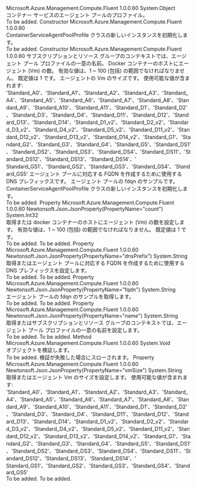 <Type Name="ContainerServiceAgentPoolProfile" FullName="Microsoft.Azure.Management.Compute.Fluent.Models.ContainerServiceAgentPoolProfile">
  <TypeSignature Language="C#" Value="public class ContainerServiceAgentPoolProfile" />
  <TypeSignature Language="ILAsm" Value=".class public auto ansi beforefieldinit ContainerServiceAgentPoolProfile extends System.Object" />
  <TypeSignature Language="DocId" Value="T:Microsoft.Azure.Management.Compute.Fluent.Models.ContainerServiceAgentPoolProfile" />
  <TypeSignature Language="VB.NET" Value="Public Class ContainerServiceAgentPoolProfile" />
  <TypeSignature Language="F#" Value="type ContainerServiceAgentPoolProfile = class" />
  <AssemblyInfo>
    <AssemblyName>Microsoft.Azure.Management.Compute.Fluent</AssemblyName>
    <AssemblyVersion>1.0.0.60</AssemblyVersion>
  </AssemblyInfo>
  <Base>
    <BaseTypeName>System.Object</BaseTypeName>
  </Base>
  <Interfaces />
  <Docs>
    <summary>
            コンテナー サービスのエージェント プールのプロファイル。
            </summary>
    <remarks>To be added.</remarks>
  </Docs>
  <Members>
    <Member MemberName=".ctor">
      <MemberSignature Language="C#" Value="public ContainerServiceAgentPoolProfile ();" />
      <MemberSignature Language="ILAsm" Value=".method public hidebysig specialname rtspecialname instance void .ctor() cil managed" />
      <MemberSignature Language="DocId" Value="M:Microsoft.Azure.Management.Compute.Fluent.Models.ContainerServiceAgentPoolProfile.#ctor" />
      <MemberSignature Language="VB.NET" Value="Public Sub New ()" />
      <MemberType>Constructor</MemberType>
      <AssemblyInfo>
        <AssemblyName>Microsoft.Azure.Management.Compute.Fluent</AssemblyName>
        <AssemblyVersion>1.0.0.60</AssemblyVersion>
      </AssemblyInfo>
      <Parameters />
      <Docs>
        <summary>
            ContainerServiceAgentPoolProfile クラスの新しいインスタンスを初期化します。
            </summary>
        <remarks>To be added.</remarks>
      </Docs>
    </Member>
    <Member MemberName=".ctor">
      <MemberSignature Language="C#" Value="public ContainerServiceAgentPoolProfile (string name, int count, string vmSize, string dnsPrefix, string fqdn = null);" />
      <MemberSignature Language="ILAsm" Value=".method public hidebysig specialname rtspecialname instance void .ctor(string name, int32 count, string vmSize, string dnsPrefix, string fqdn) cil managed" />
      <MemberSignature Language="DocId" Value="M:Microsoft.Azure.Management.Compute.Fluent.Models.ContainerServiceAgentPoolProfile.#ctor(System.String,System.Int32,System.String,System.String,System.String)" />
      <MemberSignature Language="VB.NET" Value="Public Sub New (name As String, count As Integer, vmSize As String, dnsPrefix As String, Optional fqdn As String = null)" />
      <MemberSignature Language="F#" Value="new Microsoft.Azure.Management.Compute.Fluent.Models.ContainerServiceAgentPoolProfile : string * int * string * string * string -&gt; Microsoft.Azure.Management.Compute.Fluent.Models.ContainerServiceAgentPoolProfile" Usage="new Microsoft.Azure.Management.Compute.Fluent.Models.ContainerServiceAgentPoolProfile (name, count, vmSize, dnsPrefix, fqdn)" />
      <MemberType>Constructor</MemberType>
      <AssemblyInfo>
        <AssemblyName>Microsoft.Azure.Management.Compute.Fluent</AssemblyName>
        <AssemblyVersion>1.0.0.60</AssemblyVersion>
      </AssemblyInfo>
      <Parameters>
        <Parameter Name="name" Type="System.String" />
        <Parameter Name="count" Type="System.Int32" />
        <Parameter Name="vmSize" Type="System.String" />
        <Parameter Name="dnsPrefix" Type="System.String" />
        <Parameter Name="fqdn" Type="System.String" />
      </Parameters>
      <Docs>
        <param name="name">サブスクリプションとリソース グループのコンテキストでは、エージェント プール プロファイルの一意の名前。</param>
        <param name="count">Docker コンテナーのホストにエージェント (Vm) の数。 有効な値は、1 ~ 100 (包括) の範囲でなければなりません。 既定値は 1 です。 </param>
        <param name="vmSize">エージェントの Vm のサイズです。 使用可能な値が含まれます: 'Standard_A0'、'Standard_A1'、'Standard_A2'、'Standard_A3'、'Standard_A4'、'Standard_A5'、'Standard_A6'、'Standard_A7'、'Standard_A8'、'Standard_A9'、'Standard_A10'、'Standard_A11'、'Standard_D1'、'Standard_D2'、'Standard_D3'、'Standard_D4'、'Standard_D11'、'Standard_D12'、'Standard_D13'、'Standard_D14'、'Standard_D1_v2'、'Standard_D2_v2'、'Standard_D3_v2'、'Standard_D4_v2'、'Standard_D5_v2'、'Standard_D11_v2'、'Standard_D12_v2'、'Standard_D13_v2'、'Standard_D14_v2'、'Standard_G1'、'Standard_G2'、'Standard_G3'、'Standard_G4'、'Standard_G5'、'Standard_DS1'、'Standard_DS2'、'Standard_DS3'、'Standard_DS4'、'Standard_DS11'、'Standard_DS12'、'Standard_DS13'、'Standard_DS14'、' Standard_GS1'、'Standard_GS2'、'Standard_GS3'、'Standard_GS4'、'Standard_GS5'</param>
        <param name="dnsPrefix">エージェント プールに対応する FQDN を作成するために使用する DNS プレフィックスです。</param>
        <param name="fqdn">エージェント プールの fdqn のサンプルです。</param>
        <summary>
            ContainerServiceAgentPoolProfile クラスの新しいインスタンスを初期化します。
            </summary>
        <remarks>To be added.</remarks>
      </Docs>
    </Member>
    <Member MemberName="Count">
      <MemberSignature Language="C#" Value="public int Count { get; set; }" />
      <MemberSignature Language="ILAsm" Value=".property instance int32 Count" />
      <MemberSignature Language="DocId" Value="P:Microsoft.Azure.Management.Compute.Fluent.Models.ContainerServiceAgentPoolProfile.Count" />
      <MemberSignature Language="VB.NET" Value="Public Property Count As Integer" />
      <MemberSignature Language="F#" Value="member this.Count : int with get, set" Usage="Microsoft.Azure.Management.Compute.Fluent.Models.ContainerServiceAgentPoolProfile.Count" />
      <MemberType>Property</MemberType>
      <AssemblyInfo>
        <AssemblyName>Microsoft.Azure.Management.Compute.Fluent</AssemblyName>
        <AssemblyVersion>1.0.0.60</AssemblyVersion>
      </AssemblyInfo>
      <Attributes>
        <Attribute>
          <AttributeName>Newtonsoft.Json.JsonProperty(PropertyName="count")</AttributeName>
        </Attribute>
      </Attributes>
      <ReturnValue>
        <ReturnType>System.Int32</ReturnType>
      </ReturnValue>
      <Docs>
        <summary>
            取得または docker コンテナーのホストにエージェント (Vm) の数を設定します。
            有効な値は、1 ~ 100 (包括) の範囲でなければなりません。 既定値は 1 です。
            </summary>
        <value>To be added.</value>
        <remarks>To be added.</remarks>
      </Docs>
    </Member>
    <Member MemberName="DnsPrefix">
      <MemberSignature Language="C#" Value="public string DnsPrefix { get; set; }" />
      <MemberSignature Language="ILAsm" Value=".property instance string DnsPrefix" />
      <MemberSignature Language="DocId" Value="P:Microsoft.Azure.Management.Compute.Fluent.Models.ContainerServiceAgentPoolProfile.DnsPrefix" />
      <MemberSignature Language="VB.NET" Value="Public Property DnsPrefix As String" />
      <MemberSignature Language="F#" Value="member this.DnsPrefix : string with get, set" Usage="Microsoft.Azure.Management.Compute.Fluent.Models.ContainerServiceAgentPoolProfile.DnsPrefix" />
      <MemberType>Property</MemberType>
      <AssemblyInfo>
        <AssemblyName>Microsoft.Azure.Management.Compute.Fluent</AssemblyName>
        <AssemblyVersion>1.0.0.60</AssemblyVersion>
      </AssemblyInfo>
      <Attributes>
        <Attribute>
          <AttributeName>Newtonsoft.Json.JsonProperty(PropertyName="dnsPrefix")</AttributeName>
        </Attribute>
      </Attributes>
      <ReturnValue>
        <ReturnType>System.String</ReturnType>
      </ReturnValue>
      <Docs>
        <summary>
            取得またはエージェント プールに対応する FQDN を作成するために使用する DNS プレフィックスを設定します。
            </summary>
        <value>To be added.</value>
        <remarks>To be added.</remarks>
      </Docs>
    </Member>
    <Member MemberName="Fqdn">
      <MemberSignature Language="C#" Value="public string Fqdn { get; }" />
      <MemberSignature Language="ILAsm" Value=".property instance string Fqdn" />
      <MemberSignature Language="DocId" Value="P:Microsoft.Azure.Management.Compute.Fluent.Models.ContainerServiceAgentPoolProfile.Fqdn" />
      <MemberSignature Language="VB.NET" Value="Public ReadOnly Property Fqdn As String" />
      <MemberSignature Language="F#" Value="member this.Fqdn : string" Usage="Microsoft.Azure.Management.Compute.Fluent.Models.ContainerServiceAgentPoolProfile.Fqdn" />
      <MemberType>Property</MemberType>
      <AssemblyInfo>
        <AssemblyName>Microsoft.Azure.Management.Compute.Fluent</AssemblyName>
        <AssemblyVersion>1.0.0.60</AssemblyVersion>
      </AssemblyInfo>
      <Attributes>
        <Attribute>
          <AttributeName>Newtonsoft.Json.JsonProperty(PropertyName="fqdn")</AttributeName>
        </Attribute>
      </Attributes>
      <ReturnValue>
        <ReturnType>System.String</ReturnType>
      </ReturnValue>
      <Docs>
        <summary>
            エージェント プールの fdqn のサンプルを取得します。
            </summary>
        <value>To be added.</value>
        <remarks>To be added.</remarks>
      </Docs>
    </Member>
    <Member MemberName="Name">
      <MemberSignature Language="C#" Value="public string Name { get; set; }" />
      <MemberSignature Language="ILAsm" Value=".property instance string Name" />
      <MemberSignature Language="DocId" Value="P:Microsoft.Azure.Management.Compute.Fluent.Models.ContainerServiceAgentPoolProfile.Name" />
      <MemberSignature Language="VB.NET" Value="Public Property Name As String" />
      <MemberSignature Language="F#" Value="member this.Name : string with get, set" Usage="Microsoft.Azure.Management.Compute.Fluent.Models.ContainerServiceAgentPoolProfile.Name" />
      <MemberType>Property</MemberType>
      <AssemblyInfo>
        <AssemblyName>Microsoft.Azure.Management.Compute.Fluent</AssemblyName>
        <AssemblyVersion>1.0.0.60</AssemblyVersion>
      </AssemblyInfo>
      <Attributes>
        <Attribute>
          <AttributeName>Newtonsoft.Json.JsonProperty(PropertyName="name")</AttributeName>
        </Attribute>
      </Attributes>
      <ReturnValue>
        <ReturnType>System.String</ReturnType>
      </ReturnValue>
      <Docs>
        <summary>
            取得またはサブスクリプションとリソース グループのコンテキストでは、エージェント プール プロファイルの一意の名前を設定します。
            </summary>
        <value>To be added.</value>
        <remarks>To be added.</remarks>
      </Docs>
    </Member>
    <Member MemberName="Validate">
      <MemberSignature Language="C#" Value="public virtual void Validate ();" />
      <MemberSignature Language="ILAsm" Value=".method public hidebysig newslot virtual instance void Validate() cil managed" />
      <MemberSignature Language="DocId" Value="M:Microsoft.Azure.Management.Compute.Fluent.Models.ContainerServiceAgentPoolProfile.Validate" />
      <MemberSignature Language="VB.NET" Value="Public Overridable Sub Validate ()" />
      <MemberSignature Language="F#" Value="abstract member Validate : unit -&gt; unit&#xA;override this.Validate : unit -&gt; unit" Usage="containerServiceAgentPoolProfile.Validate " />
      <MemberType>Method</MemberType>
      <AssemblyInfo>
        <AssemblyName>Microsoft.Azure.Management.Compute.Fluent</AssemblyName>
        <AssemblyVersion>1.0.0.60</AssemblyVersion>
      </AssemblyInfo>
      <ReturnValue>
        <ReturnType>System.Void</ReturnType>
      </ReturnValue>
      <Parameters />
      <Docs>
        <summary>
            オブジェクトを検証します。
            </summary>
        <remarks>To be added.</remarks>
        <exception cref="T:Microsoft.Rest.ValidationException">
            検証が失敗した場合にスローされます。
            </exception>
      </Docs>
    </Member>
    <Member MemberName="VmSize">
      <MemberSignature Language="C#" Value="public string VmSize { get; set; }" />
      <MemberSignature Language="ILAsm" Value=".property instance string VmSize" />
      <MemberSignature Language="DocId" Value="P:Microsoft.Azure.Management.Compute.Fluent.Models.ContainerServiceAgentPoolProfile.VmSize" />
      <MemberSignature Language="VB.NET" Value="Public Property VmSize As String" />
      <MemberSignature Language="F#" Value="member this.VmSize : string with get, set" Usage="Microsoft.Azure.Management.Compute.Fluent.Models.ContainerServiceAgentPoolProfile.VmSize" />
      <MemberType>Property</MemberType>
      <AssemblyInfo>
        <AssemblyName>Microsoft.Azure.Management.Compute.Fluent</AssemblyName>
        <AssemblyVersion>1.0.0.60</AssemblyVersion>
      </AssemblyInfo>
      <Attributes>
        <Attribute>
          <AttributeName>Newtonsoft.Json.JsonProperty(PropertyName="vmSize")</AttributeName>
        </Attribute>
      </Attributes>
      <ReturnValue>
        <ReturnType>System.String</ReturnType>
      </ReturnValue>
      <Docs>
        <summary>
            取得またはエージェント Vm のサイズを設定します。 使用可能な値が含まれます: 'Standard_A0'、'Standard_A1'、'Standard_A2'、'Standard_A3'、'Standard_A4'、'Standard_A5'、'Standard_A6'、'Standard_A7'、'Standard_A8'、'Standard_A9'、'Standard_A10'、'Standard_A11'、'Standard_D1'、'Standard_D2'、'Standard_D3'、'Standard_D4'、'Standard_D11'、'Standard_D12'、'Standard_D13'、'Standard_D14'、'Standard_D1_v2'、'Standard_D2_v2'、'Standard_D3_v2'、'Standard_D4_v2'、'Standard_D5_v2'、'Standard_D11_v2'、'Standard_D12_v2'、'Standard_D13_v2'、'Standard_D14_v2'、'Standard_G1'、'Standard_G2'、'Standard_G3'、'Standard_G4'、'Standard_G5'、'Standard_DS1'、'Standard_DS2'、'Standard_DS3'、'Standard_DS4'、'Standard_DS11'、'Standard_DS12'、'Standard_DS13'、'Standard_DS14'、' Standard_GS1'、'Standard_GS2'、'Standard_GS3'、'Standard_GS4'、'Standard_GS5'
            </summary>
        <value>To be added.</value>
        <remarks>To be added.</remarks>
      </Docs>
    </Member>
  </Members>
</Type>